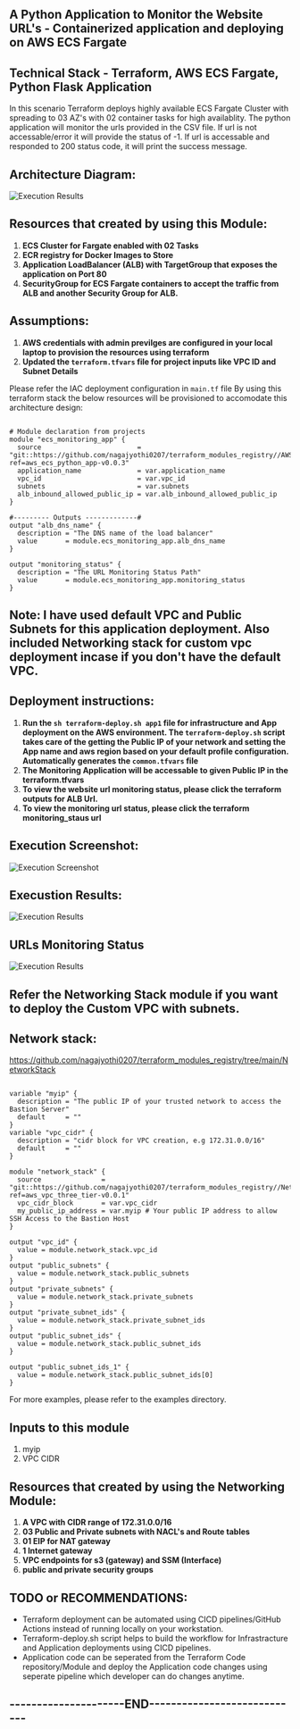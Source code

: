 ## A Python Application to Monitor the Website URL's - Containerized application and deploying on AWS ECS Fargate
## Technical Stack - Terraform, AWS ECS Fargate, Python Flask Application
In this scenario Terraform deploys highly available ECS Fargate Cluster with spreading to 03 AZ's with 02 container tasks for high availablity. The python application will monitor the urls provided in the CSV file. 
If url is not accessable/error it will provide the status of -1. If url is accessable and responded to 200 status code, it will print the success message.

## Architecture Diagram:
![Execution Results](./screenshots/Architecture_diagram.png)

## Resources that created by using this Module:
1) **ECS Cluster for Fargate enabled with 02 Tasks**
2) **ECR registry for Docker Images to Store**
3) **Application LoadBalancer (ALB) with TargetGroup that exposes the application on Port 80**
4) **SecurityGroup for ECS Fargate containers to accept the traffic from ALB and another Security Group for ALB.**


## Assumptions:

1) **AWS credentials with admin previlges are configured in your local laptop to provision the resources using terraform**
2) **Updated the `terraform.tfvars` file for project inputs like VPC ID and Subnet Details**

Please refer the IAC deployment configuration in `main.tf` file
By using this terraform stack the below resources will be provisioned to accomodate this architecture design:

```hcl

# Module declaration from projects
module "ecs_monitoring_app" {
  source                        = "git::https://github.com/nagajyothi0207/terraform_modules_registry//AWSECSFargatePythonFlaskApp?ref=aws_ecs_python_app-v0.0.3"
  application_name              = var.application_name
  vpc_id                        = var.vpc_id
  subnets                       = var.subnets
  alb_inbound_allowed_public_ip = var.alb_inbound_allowed_public_ip
}

#--------- Outputs -------------#
output "alb_dns_name" {
  description = "The DNS name of the load balancer"
  value       = module.ecs_monitoring_app.alb_dns_name
}

output "monitoring_status" {
  description = "The URL Monitoring Status Path"
  value       = module.ecs_monitoring_app.monitoring_status
}

```

## Note: I have used default VPC and Public Subnets for this application deployment. Also included Networking stack for custom vpc deployment incase if you don't have the default VPC.

## Deployment instructions:
1) **Run the `sh terraform-deploy.sh app1` file for infrastructure and App deployment on the AWS environment. The `terraform-deploy.sh` script takes care of the getting the Public IP of your network and setting the App name and aws region based on your default profile configuration. Automatically generates the `common.tfvars` file**
2) **The Monitoring Application will be accessable to given Public IP in the terraform.tfvars**
3) **To view the  website url monitoring status, please click the terraform outputs for ALB Url.**
4) **To view the monitoring url status, please click the terraform monitoring_staus url**

## Execution Screenshot:
![Execution Screenshot](./screenshots/execution_screenshot.png)

## Execustion Results:
![Execution Results](./screenshots/ApplicationWebpage.png)

## URLs Monitoring Status
![Execution Results](./screenshots/URLsMonitoringStatus.png)



## Refer the Networking Stack module if you want to deploy the Custom VPC with subnets.

## Network stack: 
https://github.com/nagajyothi0207/terraform_modules_registry/tree/main/NetworkStack

```hcl

variable "myip" {
  description = "The public IP of your trusted network to access the Bastion Server"
  default     = ""
}
variable "vpc_cidr" {
  description = "cidr block for VPC creation, e.g 172.31.0.0/16"
  default     = ""
}

module "network_stack" {
  source               = "git::https://github.com/nagajyothi0207/terraform_modules_registry//Network_Stack?ref=aws_vpc_three_tier-v0.0.1"
  vpc_cidr_block       = var.vpc_cidr
  my_public_ip_address = var.myip # Your public IP address to allow SSH Access to the Bastion Host
}

output "vpc_id" {
  value = module.network_stack.vpc_id
}
output "public_subnets" {
  value = module.network_stack.public_subnets
}
output "private_subnets" {
  value = module.network_stack.private_subnets
}
output "private_subnet_ids" {
  value = module.network_stack.private_subnet_ids
}
output "public_subnet_ids" {
  value = module.network_stack.public_subnet_ids
}

output "public_subnet_ids_1" {
  value = module.network_stack.public_subnet_ids[0]
}

```

For more examples, please refer to the examples directory.

## Inputs to this module
1. myip
2. VPC CIDR 

## Resources that created by using the Networking Module:
1) **A VPC with CIDR range of 172.31.0.0/16**
2) **03 Public and Private subnets with NACL's and Route tables**
3) **01 EIP for NAT gateway**
4) **1 Internet gateway**
5) **VPC endpoints for s3 (gateway) and SSM (Interface)**
6) **public and private security groups**


## TODO or RECOMMENDATIONS:
* Terraform deployment can be automated using CICD pipelines/GitHub Actions instead of running locally on your workstation.
* Terraform-deploy.sh script helps to build the workflow for Infrastracture and Application deployments using CICD pipelines.
* Application code can be seperated from the Terraform Code repository/Module and deploy the Application code changes  using seperate pipeline which developer can do changes anytime.


## ---------------------END----------------------------